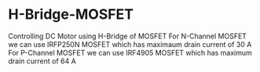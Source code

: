 # H-Bridge-MOSFET
Controlling DC Motor using H-Bridge of MOSFET
For N-Channel MOSFET we can use IRFP250N MOSFET which has maximaum drain current of 30 A 
For P-Channel MOSFET we can use IRF4905 MOSFET which has maximum drain current of 64 A 

